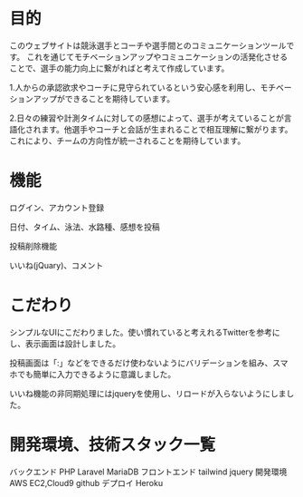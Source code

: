 # 目的
このウェブサイトは競泳選手とコーチや選手間とのコミュニケーションツールです。
これを通じてモチベーションアップやコミュニケーションの活発化させることで、選手の能力向上に繋がればと考えて作成しています。

1.人からの承認欲求やコーチに見守られているという安心感を利用し、モチベーションアップができることを期待しています。

2.日々の練習や計測タイムに対しての感想によって、選手が考えていることが言語化されます。他選手やコーチと会話が生まれることで相互理解に繋がります。
  これにより、チームの方向性が統一されることを期待しています。

# 機能
ログイン、アカウント登録

日付、タイム、泳法、水路種、感想を投稿

投稿削除機能

いいね(jQuary)、コメント

# こだわり
シンプルなUIにこだわりました。使い慣れていると考えれるTwitterを参考にし、表示画面は設計しました。

投稿画面は「:」などをできるだけ使わないようにバリデーションを組み、スマホでも簡単に入力できるように意識しました。

いいね機能の非同期処理にはjqueryを使用し、リロードが入らないようにしました。

# 開発環境、技術スタック一覧
バックエンド
PHP Laravel MariaDB
フロントエンド
tailwind jquery
開発環境
AWS EC2,Cloud9 github 
デプロイ
Heroku

